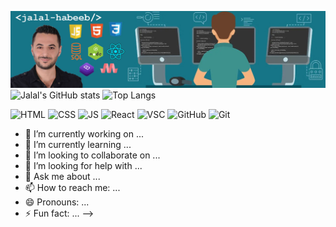 ![Header](https://github.com/JalalHabeeb/jalalhabeeb/blob/main/git2.jpg "Jalal Habeeb")
![Jalal's GitHub stats](https://github-readme-stats.vercel.app/api?username=jalalhabeeb&show_icons=true&theme=tokyonight&card_width=1209&title_color=ffffff&text_color=32ABDA&icon_color=E44F25&line_height=30&text_bold=true&ring_color=ffd300)
![Top Langs](https://github-readme-stats.vercel.app/api/top-langs/?username=jalalhabeeb&theme=tokyonight&card_width=1209&title_color=ffffff&text_color=32ABDA&line_height=30)

![HTML](https://img.shields.io/badge/MarkUp-HTML-critical??style=plastic&logo=appveyor) ![CSS](https://img.shields.io/badge/Style-CSS-informational) ![JS](https://img.shields.io/badge/Code-JavaScript-yellow) ![React](https://img.shields.io/badge/Code-React-blue) ![VSC](https://img.shields.io/badge/Tool-VSCode-blueviolet) ![GitHub](https://img.shields.io/badge/Tool-GitHub-7a7a7a) ![Git](https://img.shields.io/badge/Tool-$git-7a7a7a)
- 🔭 I’m currently working on ...
- 🌱 I’m currently learning ...
- 👯 I’m looking to collaborate on ...
- 🤔 I’m looking for help with ...
- 💬 Ask me about ...
- 📫 How to reach me: ...
- 😄 Pronouns: ...
- ⚡ Fun fact: ...
-->
